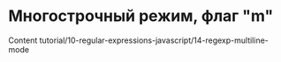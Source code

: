 # Многострочный режим, флаг "m"

Content tutorial/10-regular-expressions-javascript/14-regexp-multiline-mode